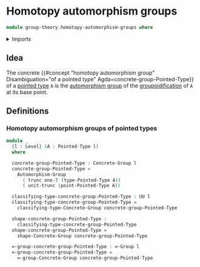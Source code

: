 # Homotopy automorphism groups

```agda
module group-theory.homotopy-automorphism-groups where
```

<details><summary>Imports</summary>

```agda
open import foundation.truncation-levels
open import foundation.truncations
open import foundation.universe-levels

open import group-theory.automorphism-groups
open import group-theory.concrete-groups

open import higher-group-theory.higher-groups

open import structured-types.pointed-types
```

</details>

## Idea

The concrete
{{#concept "homotopy automorphism group" Disambiguation="of a pointed type" Agda=concrete-group-Pointed-Type}}
of a [pointed type](structured-types.pointed-types.md) `A` is the
[automorphism group](group-theory.automorphism-groups.md) of the
[groupoidification](foundation.truncations.md) of `A` at its base point.

## Definitions

### Homotopy automorphism groups of pointed types

```agda
module _
  {l : Level} (A : Pointed-Type l)
  where

  concrete-group-Pointed-Type : Concrete-Group l
  concrete-group-Pointed-Type =
    Automorphism-Group
      ( trunc one-𝕋 (type-Pointed-Type A))
      ( unit-trunc (point-Pointed-Type A))

  classifying-type-concrete-group-Pointed-Type : UU l
  classifying-type-concrete-group-Pointed-Type =
    classifying-type-Concrete-Group concrete-group-Pointed-Type

  shape-concrete-group-Pointed-Type :
    classifying-type-concrete-group-Pointed-Type
  shape-concrete-group-Pointed-Type =
    shape-Concrete-Group concrete-group-Pointed-Type

  ∞-group-concrete-group-Pointed-Type : ∞-Group l
  ∞-group-concrete-group-Pointed-Type =
    ∞-group-Concrete-Group concrete-group-Pointed-Type
```
